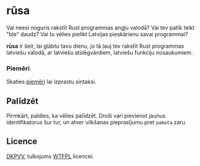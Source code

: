 # rūsa

Vai neesi noguris rakstīt Rust programmas angļu valodā? Vai tev patīk teikt
"bļe" daudz? Vai tu vēlies pielikt Latvijas pieskārienu savai programmai?

**rūsa** ir šeit, lai glābtu tavu dienu, jo tā ļauj tev rakstīt
Rust programmas latviešu valodā, ar latviešu atslēgvārdiem, latviešu funkciju
nosaukumiem.

### Piemēri

Skaties [piemēri](./piemēri/src/main.rs) lai izprastu sintaksi.

## Palīdzēt

Pirmkārt, paldies, ka vēlies palīdzēt. Droši vari pievienot jaunus identifikatorus
šur tur, un atver vilkšanas pieprasījumu pret `pamata` zaru.

## Licence

[DKPVV](./LICENSE), tulkojums [WTFPL](http://www.wtfpl.net/) licencei.
